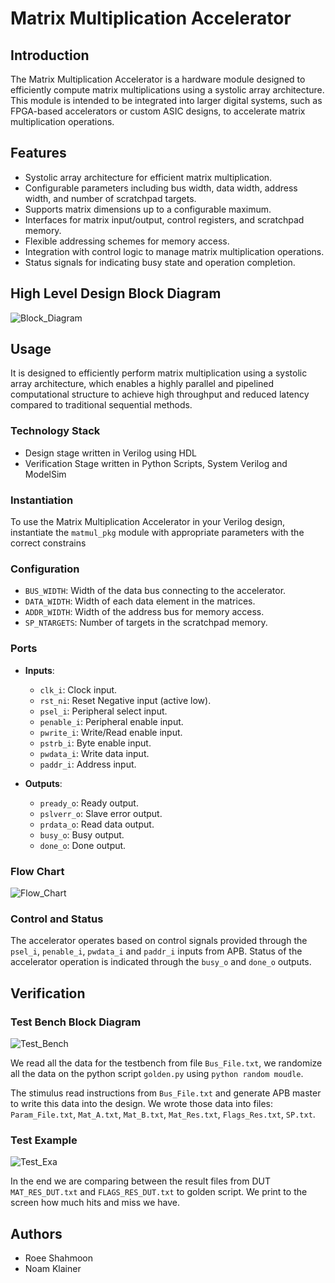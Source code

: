 # Matrix Multiplication Accelerator 

## Introduction

The Matrix Multiplication Accelerator is a hardware module designed to efficiently compute matrix multiplications using a systolic array architecture. This module is intended to be integrated into larger digital systems, such as FPGA-based accelerators or custom ASIC designs, to accelerate matrix multiplication operations.

## Features

- Systolic array architecture for efficient matrix multiplication.
- Configurable parameters including bus width, data width, address width, and number of scratchpad targets.
- Supports matrix dimensions up to a configurable maximum.
- Interfaces for matrix input/output, control registers, and scratchpad memory.
- Flexible addressing schemes for memory access.
- Integration with control logic to manage matrix multiplication operations.
- Status signals for indicating busy state and operation completion.

## High Level Design Block Diagram

![Block_Diagram](/doc/Images/Block_Diagram.png)

## Usage
It is designed to efficiently perform matrix multiplication using a systolic array architecture, which enables a highly parallel
and pipelined computational structure to achieve high throughput and reduced latency compared to traditional sequential methods.

### Technology Stack

- Design stage written in Verilog using HDL
- Verification Stage written in Python Scripts, System Verilog and ModelSim

### Instantiation

To use the Matrix Multiplication Accelerator in your Verilog design, instantiate the `matmul_pkg` module with appropriate parameters with the correct constrains

### Configuration

- `BUS_WIDTH`: Width of the data bus connecting to the accelerator.
- `DATA_WIDTH`: Width of each data element in the matrices.
- `ADDR_WIDTH`: Width of the address bus for memory access.
- `SP_NTARGETS`: Number of targets in the scratchpad memory.

### Ports

- **Inputs**:
  - `clk_i`: Clock input.
  - `rst_ni`: Reset Negative input (active low).
  - `psel_i`: Peripheral select input.
  - `penable_i`: Peripheral enable input.
  - `pwrite_i`: Write/Read enable input.
  - `pstrb_i`: Byte enable input.
  - `pwdata_i`: Write data input.
  - `paddr_i`: Address input.

- **Outputs**:
  - `pready_o`: Ready output.
  - `pslverr_o`: Slave error output.
  - `prdata_o`: Read data output.
  - `busy_o`: Busy output.
  - `done_o`: Done output.

### Flow Chart

![Flow_Chart](/doc/Images/Flow_Chart.png)

### Control and Status

The accelerator operates based on control signals provided through the `psel_i`, `penable_i`, `pwdata_i` and `paddr_i` inputs from APB.
Status of the accelerator operation is indicated through the `busy_o` and `done_o` outputs.

## Verification 

### Test Bench Block Diagram

![Test_Bench](/doc/Images/Test_Bench.png)

We read all the data for the testbench from file `Bus_File.txt`, we randomize all the data on the python script `golden.py` using `python random moudle`.

The stimulus read instructions from  `Bus_File.txt` and generate APB master to write this data into the design.
 We wrote those data into files:
 `Param_File.txt`,
 `Mat_A.txt`,
 `Mat_B.txt`,
 `Mat_Res.txt`,
 `Flags_Res.txt`,
 `SP.txt`.

### Test Example

 ![Test_Exa](/doc/Images/Test_Exa.png)

In the end we are comparing between the result files from DUT `MAT_RES_DUT.txt` and `FLAGS_RES_DUT.txt` to golden script. 
We print to the screen how much hits and miss we have.


## Authors

- Roee Shahmoon
- Noam Klainer 
